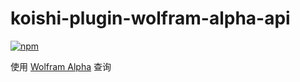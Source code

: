# koishi-plugin-wolfram-alpha-api

[![npm](https://img.shields.io/npm/v/koishi-plugin-wolfram-alpha-api?style=flat-square)](https://www.npmjs.com/package/koishi-plugin-wolfram-alpha-api)

使用 [Wolfram Alpha](https://www.wolframalpha.com/) 查询
